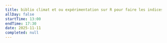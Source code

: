 ```yaml
---
title: biblio climat et ou expérimentation sur R pour faire les indices climatiques
allDay: false
startTime: 13:00
endTime: 17:30
date: 2025-11-11
completed: null
---
```

